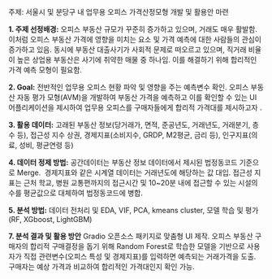 주제: 서울시 및 분당구 내 업무용 오피스 가격산정모형 개발 및 활용안 마련

**1. 주제 선정배경:**
오피스 부동산 규모가 꾸준히 증가하고 있으며, 거래도 매우 활발함. 이처럼 오피스 부동산 가격에 영향을 미치는 요소 및 가격 예측에 대한 사람들의 관심이 증가하고 있음. 동시에 부동산 대출사기가 사회적 문제로 떠오르고 있으며, 직거래 비율이 높은 상업용 부동산은 사기에 취약한 매물 중 하나임. 이를 해결하기 위해 합리적인 가격 예측 모형이 필요함.

**2. Goal:**
전반적인 업무용 오피스 현황 파악 및 영향을 주는 예측변수 확인. 오피스 부동산 자동 평가 모형(AVM)을 개발하여 부동산 가격을 예측하고 이를 확인할 수 있는 UI 어플리케이션을 제시하여 업무용 오피스를 구매자들에게 합리적 가격대를 제시하고자 .

**3. 활용 데이터:**
고래된 부동산 정보(당거래가, 면적, 준공년도, 거래년도, 거래분기, 층수 등), 접근성 지수
상권, 경제지표(소비지수, GRDP, M2평균, 금리 등), 인구지표(의료, 성비, 평균연령 등)

**4. 데이터 정제 방법:**
공간데이터는 부동산 정보 데이터에서 제시된 법정동코드 기준으로 Merge. 
경제지표와 같은 시계열 데이터는 거래년도에 해당하는 값 대입.
접근성 지표는 근처 학교, 병원 교통편까지의 접근시간 및 10~20분 내에 접근할 수 있는 시설의 수를 평균값으로 대체하여 법정동코드에 병합.

**5. 분석 방법:**
데이터 전처리 및 EDA, VIF, PCA, kmeans cluster, 모델 학습 및 평가(RF, XGboost, LightGBM)

**7. 분석 결과 및 활용 방안**
Gradio 오픈소스 패키지로 맞춤형 UI 제작. 오피스 부동산 구매자의 합리적 구매결정을 돕기 위해 Random Forest로 학습한 모델을 기반으로 사용자가 직접 관련변수(오피스 특성 및 경제지표)를 입력하면 예측되는 거래가격을 도출. 구매자는 예상 가격과 비교하여 합리적인 가격대인지 확인 가능.
